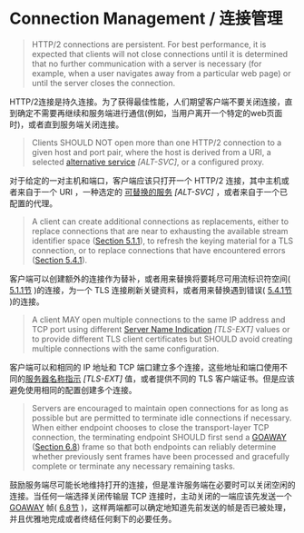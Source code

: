 # Connection Management / 连接管理
> HTTP/2 connections are persistent. For best performance, it is expected that clients will not close connections until it is determined that no further communication with a server is necessary (for example, when a user navigates away from a particular web page) or until the server closes the connection.

HTTP/2连接是持久连接。为了获得最佳性能，人们期望客户端不要关闭连接，直到确定不需要再继续和服务端进行通信(例如，当用户离开一个特定的web页面时)，或者直到服务端关闭连接。


> Clients SHOULD NOT open more than one HTTP/2 connection to a given host and port pair, where the host is derived from a URI, a selected [alternative service](http://httpwg.org/specs/rfc7540.html#ALT-SVC) *[ALT-SVC]*, or a configured proxy.

对于给定的一对主机和端口，客户端应该只打开一个 HTTP/2 连接，其中主机或者来自于一个 URI ，一种选定的 [可替换的服务](http://httpwg.org/specs/rfc7540.html#ALT-SVC) *[ALT-SVC]* ，或者来自于一个已配置的代理。


> A client can create additional connections as replacements, either to replace connections that are near to exhausting the available stream identifier space ([Section 5.1.1](http://httpwg.org/specs/rfc7540.html#StreamIdentifiers)), to refresh the keying material for a TLS connection, or to replace connections that have encountered errors ([Section 5.4.1](http://httpwg.org/specs/rfc7540.html#ConnectionErrorHandler)).

客户端可以创建额外的连接作为替补，或者用来替换将要耗尽可用流标识符空间( [5.1.1节](http://httpwg.org/specs/rfc7540.html#StreamIdentifiers) )的连接，为一个 TLS 连接刷新关键资料，或者用来替换遇到错误( [5.4.1节](http://httpwg.org/specs/rfc7540.html#ConnectionErrorHandler) )的连接。


> A client MAY open multiple connections to the same IP address and TCP port using different [Server Name Indication](http://httpwg.org/specs/rfc7540.html#TLS-EXT) *[TLS-EXT]* values or to provide different TLS client certificates but SHOULD avoid creating multiple connections with the same configuration.

客户端可以和相同的 IP 地址和 TCP 端口建立多个连接，这些地址和端口使用不同的[服务器名称指示](http://httpwg.org/specs/rfc7540.html#TLS-EXT) *[TLS-EXT]* 值，或者提供不同的 TLS 客户端证书。但是应该避免使用相同的配置创建多个连接。


> Servers are encouraged to maintain open connections for as long as possible but are permitted to terminate idle connections if necessary. When either endpoint chooses to close the transport-layer TCP connection, the terminating endpoint SHOULD first send a [GOAWAY](http://httpwg.org/specs/rfc7540.html#GOAWAY) ([Section 6.8](http://httpwg.org/specs/rfc7540.html#GOAWAY)) frame so that both endpoints can reliably determine whether previously sent frames have been processed and gracefully complete or terminate any necessary remaining tasks.

鼓励服务端尽可能长地维持打开的连接，但是准许服务端在必要时可以关闭空闲的连接。当任何一端选择关闭传输层 TCP 连接时，主动关闭的一端应该先发送一个 [GOAWAY](http://httpwg.org/specs/rfc7540.html#GOAWAY) 帧( [6.8节](http://httpwg.org/specs/rfc7540.html#GOAWAY) )，这样两端都可以确定地知道先前发送的帧是否已被处理，并且优雅地完成或者终结任何剩下的必要任务。